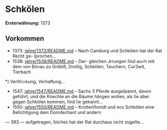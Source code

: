 # Schkölen

**Ersterwähnung:** 1373

## Vorkommen
- 1373: [jahre/1373/README.md](../jahre/1373/README.md) – Nach Camburg und Schkölen hat der Rat Recht ge-
ſprochen...
- 1538: [jahre/1538/README.md](../jahre/1538/README.md) – Der-
gleichen Jrrungen ſind au<h mit dem von Bünau zu
Gröbiß, Droiſig, Schkölen, Teuchern, Cur3wit, Tierbach

*) Verſtri>kung, Verhaftung...
- 1547: [jahre/1547/README.md](../jahre/1547/README.md) – Sachs
3 Pferde ausgeſpannt, davon geführt, und die Knechte an
die Bäume hängen wollen, als ſie aber gegen Schkölen
kommen, ſind ſie gekannt...
- 1550: [jahre/1550/README.md](../jahre/1550/README.md) – Krottenſhmidt und
ecs Schkölen eine Beſichtigung dem Domdechant und andern


— 393 —
aufgetragen, ſolches hat der Rat durchaus nicht zugeſte...

